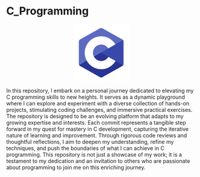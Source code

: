 # C_Programming
<div align="center">
<img src="Assets/c-programming.png" width="150" height="auto">
</div>
<p>In this repository, I embark on a personal journey dedicated to elevating my C programming skills to new heights. It serves as a dynamic playground where I can explore and experiment with a diverse collection of hands-on projects, stimulating coding challenges, and immersive practical exercises. The repository is designed to be an evolving platform that adapts to my growing expertise and interests. Each commit represents a tangible step forward in my quest for mastery in C development, capturing the iterative nature of learning and improvement. Through rigorous code reviews and thoughtful reflections, I aim to deepen my understanding, refine my techniques, and push the boundaries of what I can achieve in C programming. This repository is not just a showcase of my work; it is a testament to my dedication and an invitation to others who are passionate about programming to join me on this enriching journey.</p>
